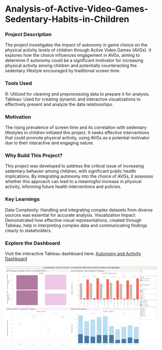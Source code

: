 # Analysis-of-Active-Video-Games-Sedentary-Habits-in-Children

### Project Description
The project investigates the impact of autonomy in game choice on the physical activity levels of children through Active Video Games (AVGs). It explores how the choice influences engagement in AVGs, aiming to determine if autonomy could be a significant motivator for increasing physical activity among children and potentially counteracting the sedentary lifestyle encouraged by traditional screen time.

### Tools Used
R: Utilized for cleaning and preprocessing data to prepare it for analysis.
Tableau: Used for creating dynamic and interactive visualizations to effectively present and analyze the data relationships.

### Motivation
The rising prevalence of screen time and its correlation with sedentary lifestyles in children initiated this project. It seeks effective interventions that could promote physical activity, using AVGs as a potential motivator due to their interactive and engaging nature.

### Why Build This Project?
This project was developed to address the critical issue of increasing sedentary behavior among children, with significant public health implications. By integrating autonomy into the choice of AVGs, it assesses whether this approach can lead to a meaningful increase in physical activity, informing future health interventions and policies.

### Key Learnings
Data Complexity: Handling and integrating complex datasets from diverse sources was essential for accurate analysis.
Visualization Impact: Demonstrated how effective visual representations, created through Tableau, help in interpreting complex data and communicating findings clearly to stakeholders.

### Explore the Dashboard
Visit the interactive Tableau dashboard here: [Autonomy and Activity Dashboard](https://public.tableau.com/app/profile/lakshmi.priya.diwakar7591/viz/AutonomyandActivity/AutonomyandActivity)

[![Autonomy and Activity](https://github.com/LakshmiPriyaDiwakar2706/Analysis-of-Active-Video-Games-Sedentary-Habits-in-Children/blob/main/Autonomy%20and%20Activity.png?raw=true)](https://public.tableau.com/app/profile/lakshmi.priya.diwakar7591/viz/AutonomyandActivity/AutonomyandActivity)
